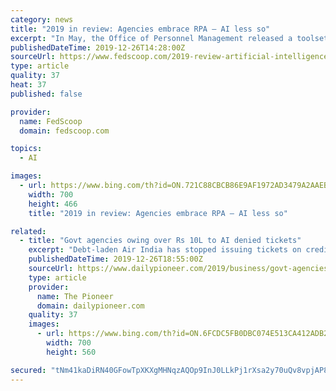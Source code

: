 ```yaml
---
category: news
title: "2019 in review: Agencies embrace RPA — AI less so"
excerpt: "In May, the Office of Personnel Management released a toolset for handling RPA and AI’s effect on the federal workforce, focusing on how employees might be redeployed or reskilled to meet mission-critical needs. As of July, Deloitte estimated there were more than 1,000 bots across the government but found agencies weren’t rushing to ..."
publishedDateTime: 2019-12-26T14:28:00Z
sourceUrl: https://www.fedscoop.com/2019-review-artificial-intelligence-robotic-process-automation/
type: article
quality: 37
heat: 37
published: false

provider:
  name: FedScoop
  domain: fedscoop.com

topics:
  - AI

images:
  - url: https://www.bing.com/th?id=ON.721C88CBCB86E9AF1972AD3479A2AAEB
    width: 700
    height: 466
    title: "2019 in review: Agencies embrace RPA — AI less so"

related:
  - title: "Govt agencies owing over Rs 10L to AI denied tickets"
    excerpt: "Debt-laden Air India has stopped issuing tickets on credit to officials of various Government agencies such as the CBI and the Enforcement Directorate, which owe it more than Rs 10 lakh each, a senior official of the national carrier said on Thursday. While disinvestment-bound Air India's net loss in 2018-19 was around Rs 8,556 crore, its ..."
    publishedDateTime: 2019-12-26T18:55:00Z
    sourceUrl: https://www.dailypioneer.com/2019/business/govt-agencies-owing-over-rs-10l-to-ai-denied-tickets.html
    type: article
    provider:
      name: The Pioneer
      domain: dailypioneer.com
    quality: 37
    images:
      - url: https://www.bing.com/th?id=ON.6FCDC5FB0DBC074E513CA412ADB2C91D
        width: 700
        height: 560

secured: "tNm41kaDiRN40GFowTpXKXgMHNqzAQOp9InJ0LLkPj1rXsa2y70uQv8vpjAP8/I1jIPpyQnFfD/65MApuRnaLDHg3ANMfoSPH2jSUeYkGztmiaaEq54DBMGWBZauw/XSbdKoFOmWt1wxoBUbv2hMaEhBjFk8At45Vmc6/BNWRlhyHqBpEY6Aaj7cRvmLoFeO6ct/JrnOjpZui+dQZEUhyKAcD7rDik5LyWKkD06Yv2H/89x/fbI3yJDuYAP+YU2+5/l2mshga479e56ojUrW8Q==;HmnkUjH5B/5nOljSgHi5Pg=="
---
```


